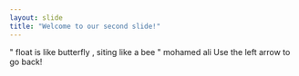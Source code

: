 ```yaml
---
layout: slide
title: "Welcome to our second slide!"
---
```

" float is like butterfly , siting like a bee " mohamed ali
Use the left arrow to go back!
